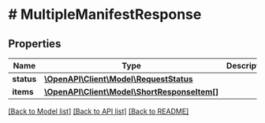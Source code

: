 # # MultipleManifestResponse

## Properties

Name | Type | Description | Notes
------------ | ------------- | ------------- | -------------
**status** | [**\OpenAPI\Client\Model\RequestStatus**](RequestStatus.md) |  | [optional]
**items** | [**\OpenAPI\Client\Model\ShortResponseItem[]**](ShortResponseItem.md) |  | [optional]

[[Back to Model list]](../../README.md#models) [[Back to API list]](../../README.md#endpoints) [[Back to README]](../../README.md)
